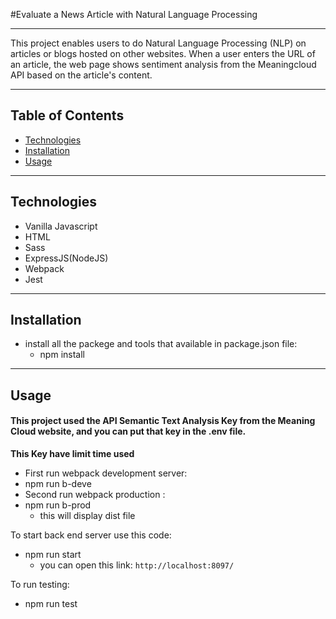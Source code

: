 #Evaluate a News Article with Natural Language Processing
________________________________________________


This project enables users to do Natural Language Processing (NLP) on articles or blogs hosted on other websites. When a user enters the URL of an article, the web page shows sentiment analysis from the Meaningcloud API based on the article's content.


_________________________________________________

## Table of Contents
- [Technologies](#Technologies)
- [Installation](#installation)
- [Usage](#usage)
__________________________________________________
## Technologies
- Vanilla Javascript
- HTML
- Sass
- ExpressJS(NodeJS)
- Webpack
- Jest

___________________________________________________

## Installation

- install all the packege and tools that available in package.json file:
   - npm install

___________________________________________________

## Usage

#### This project used the API Semantic Text Analysis Key from the Meaning Cloud website, and you can put that key in the .env file.

**This Key have limit time used**

- First run webpack development server:
 - npm run b-deve
- Second run webpack production :
 - npm run b-prod
     - this will display dist file

To start back end server use this code:
 -  npm run start
    - you can open this link: `http://localhost:8097/`

To run testing:
  - npm run test



